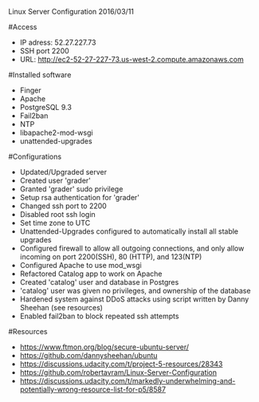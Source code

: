 Linux Server Configuration 2016/03/11

#Access
- IP adress: 52.27.227.73
- SSH port 2200
- URL: http://ec2-52-27-227-73.us-west-2.compute.amazonaws.com

#Installed software
- Finger
- Apache
- PostgreSQL 9.3
- Fail2ban
- NTP
- libapache2-mod-wsgi
- unattended-upgrades

#Configurations
- Updated/Upgraded server
- Created user 'grader'
- Granted 'grader' sudo privilege
- Setup rsa authentication for 'grader'
- Changed ssh port to 2200
- Disabled root ssh login
- Set time zone to UTC
- Unattended-Upgrades configured to automatically install all stable upgrades
- Configured firewall to allow all outgoing connections, and only allow incoming
on port 2200(SSH), 80 (HTTP), and 123(NTP)
- Configured Apache to use mod_wsgi
- Refactored Catalog app to work on Apache
- Created 'catalog' user and database in Postgres
- 'catalog' user was given no privileges, and ownership of the database
- Hardened system against DDoS attacks using script written by Danny Sheehan
(see resources)
- Enabled fail2ban to block repeated ssh attempts

#Resources
- https://www.ftmon.org/blog/secure-ubuntu-server/
- https://github.com/dannysheehan/ubuntu
- https://discussions.udacity.com/t/project-5-resources/28343
- https://github.com/robertavram/Linux-Server-Configuration
- https://discussions.udacity.com/t/markedly-underwhelming-and-potentially-wrong-resource-list-for-p5/8587

